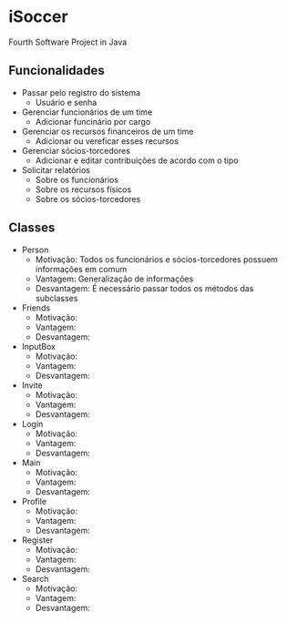 # iSoccer
Fourth Software Project in Java

## Funcionalidades

- Passar pelo registro do sistema
    - Usuário e senha
- Gerenciar funcionários de um time
    - Adicionar funcinário por cargo
- Gerenciar os recursos financeiros de um time
    - Adicionar ou vereficar esses recursos
- Gerenciar sócios-torcedores
    - Adicionar e editar contribuições de acordo com o tipo
- Solicitar relatórios
    - Sobre os funcionários
    - Sobre os recursos físicos
    - Sobre os sócios-torcedores

## Classes

- Person
    - Motivação:  Todos os funcionários e sócios-torcedores possuem informações em comum
    - Vantagem: Generalização de informações
    - Desvantagem:  É necessário passar todos os métodos das subclasses
- Friends
    - Motivação:  
    - Vantagem:
    - Desvantagem:  
- InputBox
    - Motivação:  
    - Vantagem: 
    - Desvantagem:  
- Invite
    - Motivação:  
    - Vantagem: 
    - Desvantagem:  
- Login
    - Motivação:  
    - Vantagem: 
    - Desvantagem:  
- Main
    - Motivação:  
    - Vantagem: 
    - Desvantagem:  
- Profile
    - Motivação:  
    - Vantagem: 
    - Desvantagem:  
- Register
    - Motivação:  
    - Vantagem: 
    - Desvantagem:  
- Search
    - Motivação:  
    - Vantagem: 
    - Desvantagem:  


